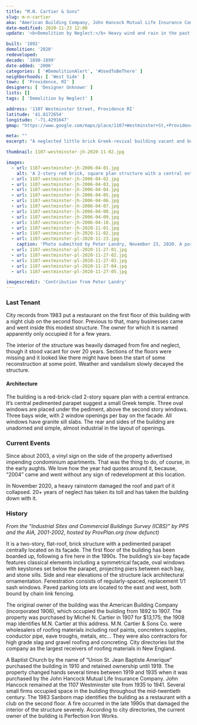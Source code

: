 ```yaml
---
title: "M.N. Cartier & Sons"
slug: m-n-cartier
aka: "American Building Company, John Hancock Mutual Life Insurance Company"
date-modified: 2020-11-23 12:00
update: '<b>Demolition by Neglect:</b> Heavy wind and rain in the past few days has caused part of the roof to collapse on this structure'

built: '1892'
demolition: '2020'
redeveloped: 
decade: '1890-1899'
date-added: '2006'
categories: [ '#DemolitionAlert', '#UsedToBeThere' ]
neighborhoods: [ 'West Side' ]
town: [ 'Providence, RI' ]
designers: [ 'Designer Unknown' ]
lists: []
tags: [ 'Demolition by Neglect' ]

address: '1107 Westminster Street, Providence RI'
latitude: '41.8172654'
longitude: '-71.4291047'
gmap: "https://www.google.com/maps/place/1107+Westminster+St,+Providence,+RI+02909/@41.8172654,-71.4291047,17z/data=!3m1!4b1!4m5!3m4!1s0x89e445768008e1b1:0x760c6bed5251dc0f!8m2!3d41.8172654!4d-71.426916"

meta: ""
excerpt: "A neglected little brick Greek-revival building vacant and boarded up since a fire in the 1990s"

thumbnail: 1107-westminster-jh-2020-11-02.jpg

images:
  - url: 1107-westminster-jh-2006-04-01.jpg
    alt: 'A 2-story red brick, square plan structure with a central entrance. Three bays across of 2 windows each. The center bay is toppped with a triangular pediment ornament in the style of a Greek temple. Three oval windows are grouped below this pediment.'
  - url: 1107-westminster-jh-2006-04-02.jpg
  - url: 1107-westminster-jh-2006-04-03.jpg
  - url: 1107-westminster-jh-2006-04-04.jpg
  - url: 1107-westminster-jh-2006-04-05.jpg
  - url: 1107-westminster-jh-2006-04-06.jpg
  - url: 1107-westminster-jh-2006-04-07.jpg
  - url: 1107-westminster-jh-2006-04-08.jpg
  - url: 1107-westminster-jh-2006-04-09.jpg
  - url: 1107-westminster-jh-2006-04-10.jpg
  - url: 1107-westminster-jh-2020-11-01.jpg
  - url: 1107-westminster-jh-2020-11-02.jpg
  - url: 1107-westminster-pl-2020-11-23.jpg
    caption: 'Photo submitted by Peter Landry, November 23, 2020. A portion of the roof has collapsed from heavy rain and wind.'
  - url: 1107-westminster-pl-2020-11-27-01.jpg
  - url: 1107-westminster-pl-2020-11-27-02.jpg
  - url: 1107-westminster-pl-2020-11-27-03.jpg
  - url: 1107-westminster-pl-2020-11-27-04.jpg
  - url: 1107-westminster-pl-2020-11-27-05.jpg

imagescredit: 'Contribution from Peter Landry'
---
```


### Last Tenant

City records from 1983 put a restaurant on the first floor of this building with a night club on the second floor. Previous to that, many businesses came and went inside this modest structure. The owner for which it is named apparently only occupied it for a few years. 

The interior of the structure was heavily damaged from fire and neglect, though it stood vacant for over 20 years. Sections of the floors were missing and it looked like there might have been the start of some reconstruction at some point. Weather and vandalism slowly decayed the structure. 

#### Architecture

The building is a red-brick-clad 2-story square plan with a central entrance. It’s central pedimented parapet suggest a small Greek temple. Three oval windows are placed under the pediment, above the second story windows. Three bays wide, with 2 window openings per bay on the facade. All windows have granite sill slabs. The rear and sides of the building are unadorned and simple, almost industrial in the layout of openings. 


### Current Events

Since about 2003, a vinyl sign on the side of the property advertised impending condominium apartments. That was the thing to do, of course, in the early aughts. We love how the year had quotes around it, because, “2004” came and went without any sign of redevelopment at this location. 

In November 2020, a heavy rainstorm damaged the roof and part of it collapsed. 20+ years of neglect has taken its toll and has taken the building down with it. 


### History

_From the “Industrial Sites and Commercial Buildings Survey (ICBS)” by PPS and the AIA, 2001-2002, hosted by ProvPlan.org (now defunct)_

It is a two-story, flat-roof, brick structure with a pedimented parapet centrally located on its façade. The first floor of the building has been boarded up, following a fire here in the 1990s. The building’s six-bay façade features classical elements including a symmetrical façade, oval windows with keystones set below the parapet, projecting piers between each bay, and stone sills. Side and rear elevations of the structure lack architectural ornamentation. Fenestration consists of regularly-spaced, replacement 1/1 sash windows. Paved parking lots are located to the east and west, both bound by chain link fencing.

The original owner of the building was the American Building Company (incorporated 1906), which occupied the building from 1892 to 1907. The property was purchased by Michel N. Cartier in 1907 for $13,175; the 1908 map identifies M.N. Cartier at this address. M.N. Cartier & Sons Co. were wholesalers of roofing materials including roof paints, concreters supplies, conductor pipe, eave troughs, metals, etc… They were also contractors for high grade slag and gravel roofing and concreting. City directories list the company as the largest receivers of roofing materials in New England.

A Baptist Church by the name of “Union St. Jean Baptiste Amerique” purchased the building in 1910 and retained ownership until 1919. The property changed hands several times between 1919 and 1935 when it was purchased by the John Hancock Mutual Life Insurance Company. John Hancock remained at the 1107 Westminster site from 1935 to 1941. Several small firms occupied space in the building throughout the mid-twentieth century. The 1983 Sanborn map identifies the building as a restaurant with a club on the second floor. A fire occurred in the late 1990s that damaged the interior of the structure severely. According to city directories, the current owner of the building is Perfection Iron Works.
